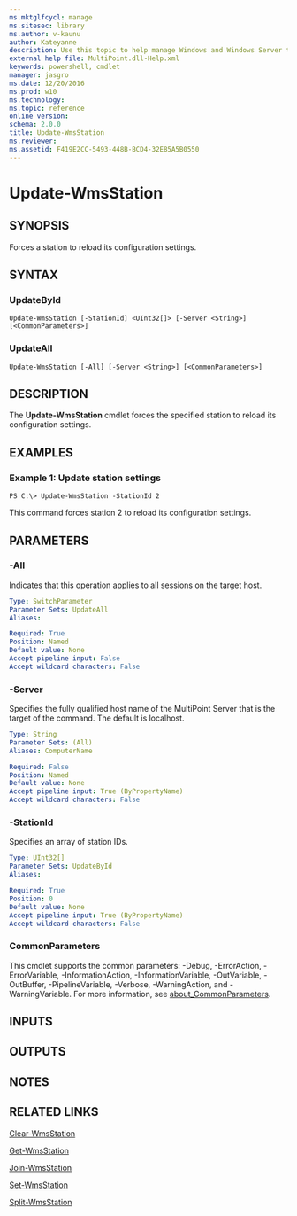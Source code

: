 ```yaml
---
ms.mktglfcycl: manage
ms.sitesec: library
ms.author: v-kaunu
author: Kateyanne
description: Use this topic to help manage Windows and Windows Server technologies with Windows PowerShell.
external help file: MultiPoint.dll-Help.xml
keywords: powershell, cmdlet
manager: jasgro
ms.date: 12/20/2016
ms.prod: w10
ms.technology: 
ms.topic: reference
online version: 
schema: 2.0.0
title: Update-WmsStation
ms.reviewer:
ms.assetid: F419E2CC-5493-448B-BCD4-32E85A5B0550
---
```


# Update-WmsStation

## SYNOPSIS
Forces a station to reload its configuration settings.

## SYNTAX

### UpdateById
```
Update-WmsStation [-StationId] <UInt32[]> [-Server <String>] [<CommonParameters>]
```

### UpdateAll
```
Update-WmsStation [-All] [-Server <String>] [<CommonParameters>]
```

## DESCRIPTION
The **Update-WmsStation** cmdlet forces the specified station to reload its configuration settings.

## EXAMPLES

### Example 1: Update station settings
```
PS C:\> Update-WmsStation -StationId 2
```

This command forces station 2 to reload its configuration settings.

## PARAMETERS

### -All
Indicates that this operation applies to all sessions on the target host.

```yaml
Type: SwitchParameter
Parameter Sets: UpdateAll
Aliases: 

Required: True
Position: Named
Default value: None
Accept pipeline input: False
Accept wildcard characters: False
```

### -Server
Specifies the fully qualified host name of the MultiPoint Server that is the target of the command.
The default is localhost.

```yaml
Type: String
Parameter Sets: (All)
Aliases: ComputerName

Required: False
Position: Named
Default value: None
Accept pipeline input: True (ByPropertyName)
Accept wildcard characters: False
```

### -StationId
Specifies an array of station IDs.

```yaml
Type: UInt32[]
Parameter Sets: UpdateById
Aliases: 

Required: True
Position: 0
Default value: None
Accept pipeline input: True (ByPropertyName)
Accept wildcard characters: False
```

### CommonParameters
This cmdlet supports the common parameters: -Debug, -ErrorAction, -ErrorVariable, -InformationAction, -InformationVariable, -OutVariable, -OutBuffer, -PipelineVariable, -Verbose, -WarningAction, and -WarningVariable. For more information, see [about_CommonParameters](https://go.microsoft.com/fwlink/?LinkID=113216).

## INPUTS

## OUTPUTS

## NOTES

## RELATED LINKS

[Clear-WmsStation](./Clear-WmsStation.md)

[Get-WmsStation](./Get-WmsStation.md)

[Join-WmsStation](./Join-WmsStation.md)

[Set-WmsStation](./Set-WmsStation.md)

[Split-WmsStation](./Split-WmsStation.md)

